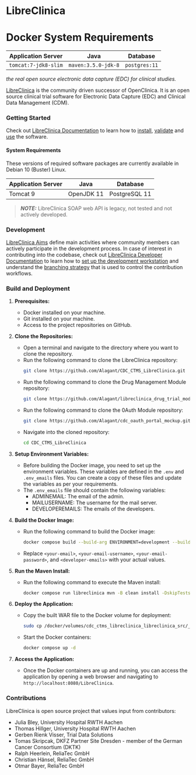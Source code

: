 LibreClinica
============

# Docker System Requirements


| Application Server | Java       | Database      | 
|--------------------|------------|---------------|
| ```tomcat:7-jdk8-slim```           | ```maven:3.5.0-jdk-8``` | ```postgres:11``` |



_the real open source electronic data capture (EDC) for clinical studies._

[LibreClinica](https://libreclinica.org) is the community driven successor of OpenClinica. It is an open source clinical trial software for Electronic Data Capture (EDC) and Clinical Data Management (CDM).

### Getting Started

Check out [LibreClinica Documentation](https://libreclinica.org/documentation) to learn how to [install](https://libreclinica.org/documentation/install.html), [validate](https://libreclinica.org/documentation#Tests) and [use](https://libreclinica.org/documentation/manuals.html) the software.

#### System Requirements

These versions of required software packages are currently available in Debian 10 (Buster) Linux.

| Application Server | Java       | Database      | 
|--------------------|------------|---------------|
| Tomcat 9           | OpenJDK 11 | PostgreSQL 11 |

> **_NOTE:_** LibreClinica SOAP web API is legacy, not tested and not actively developed.

### Development

[LibreClinica Aims](https://libreclinica.org/goals.html) define main activities where community members can actively participate in the development process. In case of interest in contributing into the codebase, check out [LibreClinica Developer Documentation](https://libreclinica-docs.readthedocs.io) to learn how to [set up the development workstation](https://libreclinica-docs.readthedocs.io/en/latest/dev/dev-machine.html) and understand the [branching strategy](https://libreclinica-docs.readthedocs.io/en/latest/dev/developer.html) that is used to control the contribution workflows.

### Build and Deployment

1. **Prerequisites:**
    - Docker installed on your machine.
    - Git installed on your machine.
    - Access to the project repositories on GitHub.


2. **Clone the Repositories:**
    - Open a terminal and navigate to the directory where you want to clone the repository.
    - Run the following command to clone the LibreClinica repository:
      ```bash
      git clone https://github.com/Alagant/CDC_CTMS_LibreClinica.git
      ```
    - Run the following command to clone the Drug Management Module repository:
      ```bash
      git clone https://github.com/Alagant/libreclinica_drug_trial_module.git
      ```
    - Run the following command to clone the 0Auth Module repository:
      ```bash
      git clone https://github.com/Alagant/cdc_oauth_portal_mockup.git
      ```
    - Navigate into the cloned repository:
      ```bash
      cd CDC_CTMS_LibreClinica
      ```

3. **Setup Environment Variables:**
    - Before building the Docker image, you need to set up the environment variables. These variables are defined in the `.env` and `.env_emails` files. You can create a copy of these files and update the variables as per your requirements.
    - The `.env_emails` file should contain the following variables:
        - ADMINEMAIL: The email of the admin.
        - MAILUSERNAME: The username for the mail server.
        - DEVELOPEREMAILS: The emails of the developers.


4. **Build the Docker Image:**
    - Run the following command to build the Docker image:
      ```bash
      docker compose build --build-arg ENVIRONMENT=development --build-arg ADMIN_EMAIL=<your-email> --build-arg MAIL_USERNAME=<your-email-username> --build-arg MAIL_PASSWORD=<your-email-password> --build-arg MAIL_ERROR_MSG=<developer-emails>
      ```
    - Replace `<your-email>`, `<your-email-username>`, `<your-email-password>`, and `<developer-emails>` with your actual values.


5. **Run the Maven Install:**
    - Run the following command to execute the Maven install:
      ```bash
      docker compose run libreclinica mvn -B clean install -DskipTests
      ```

6. **Deploy the Application:**
    - Copy the built WAR file to the Docker volume for deployment:
      ```bash
      sudo cp /docker/volumes/cdc_ctms_libreclinica_libreclinica_src/_data/web/target/LibreClinica-web-1.3.1.war /docker/volumes/cdc_ctms_libreclinica_libreclinica_webapps/_data/LibreClinica.war
      ```
    - Start the Docker containers:
      ```bash
      docker compose up -d
      ```

7. **Access the Application:**
    - Once the Docker containers are up and running, you can access the application by opening a web browser and navigating to `http://localhost:8080/LibreClinica`.

### Contributions

LibreClinica is open source project that values input from contributors:

* Julia Bley, University Hospital RWTH Aachen
* Thomas Hillger, University Hospital RWTH Aachen
* Gerben Rienk Visser, Trial Data Solutions
* Tomas Skripcak, DKFZ Partner Site Dresden - member of the German Cancer Consortium (DKTK)
* Ralph Heerlein, ReliaTec GmbH
* Christian Hänsel, ReliaTec GmbH
* Otmar Bayer, ReliaTec GmbH 
